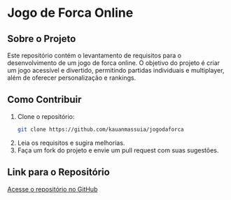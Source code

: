 # Jogo de Forca Online

## Sobre o Projeto
Este repositório contém o levantamento de requisitos para o desenvolvimento de um jogo de forca online. O objetivo do projeto é criar um jogo acessível e divertido, permitindo partidas individuais e multiplayer, além de oferecer personalização e rankings.

## Como Contribuir
1. Clone o repositório:
   ```bash
   git clone https://github.com/kauanmassuia/jogodaforca
   ```
2. Leia os requisitos e sugira melhorias.
3. Faça um fork do projeto e envie um pull request com suas sugestões.

## Link para o Repositório
[Acesse o repositório no GitHub](https://github.com/kauanmassuia/jogodaforca)

